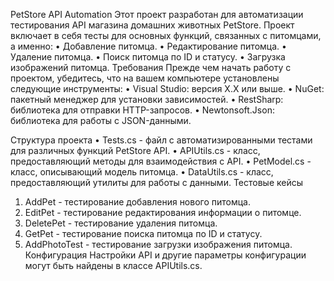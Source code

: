 PetStore API Automation
Этот проект разработан для автоматизации тестирования API магазина домашних животных PetStore. Проект включает в себя тесты для основных функций, связанных с питомцами, а именно:
•	Добавление питомца.
•	Редактирование питомца.
•	Удаление питомца.
•	Поиск питомца по ID и статусу.
•	Загрузка изображений питомца.
Требования
Прежде чем начать работу с проектом, убедитесь, что на вашем компьютере установлены следующие инструменты:
•	Visual Studio: версия X.X или выше.
•	NuGet: пакетный менеджер для установки зависимостей.
•	RestSharp: библиотека для отправки HTTP-запросов.
•	Newtonsoft.Json: библиотека для работы с JSON-данными.

Структура проекта
•	Tests.cs - файл с автоматизированными тестами для различных функций PetStore API.
•	APIUtils.cs - класс, предоставляющий методы для взаимодействия с API.
•	PetModel.cs - класс, описывающий модель питомца.
•	DataUtils.cs - класс, предоставляющий утилиты для работы с данными.
Тестовые кейсы
1.	AddPet - тестирование добавления нового питомца.
2.	EditPet - тестирование редактирования информации о питомце.
3.	DeletePet - тестирование удаления питомца.
4.	GetPet - тестирование поиска питомца по ID и статусу.
5.	AddPhotoTest - тестирование загрузки изображения питомца.
Конфигурация
Настройки API и другие параметры конфигурации могут быть найдены в классе APIUtils.cs.


